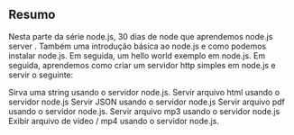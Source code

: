 ## Resumo
Nesta parte da série node.js, 30 dias de node que aprendemos node.js server . Também uma introdução básica ao node.js e como podemos instalar node.js. Em seguida, um hello world exemplo em node.js. Em seguida, aprendemos como criar um servidor http simples em node.js e servir o seguinte:

Sirva uma string usando o servidor node.js.
Servir arquivo html usando o servidor node.js
Servir JSON usando o servidor node.js
Servir arquivo pdf usando o servidor node.js.
Servir arquivo mp3 usando o servidor node.js
Exibir arquivo de vídeo / mp4 usando o servidor node.js.